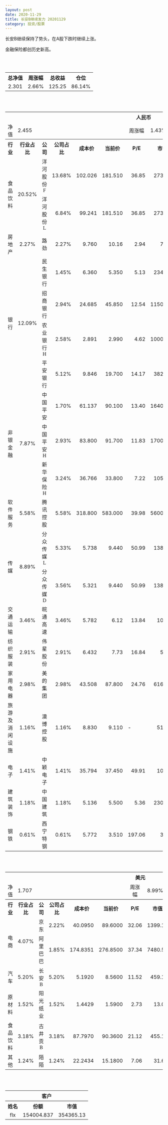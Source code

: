 ```yaml
---
layout: post
date: 2020-11-29
title: 长安B继续发力 20201129
category: 投资/股票
---
```


长安B继续保持了势头，在A股下跌时继续上涨。

金融保险都创历史新高。

<br/>
<br/>

<table cellspacing="0" border="0">
	<tr>
		<th height="21" align="center"><font face="Noto Sans CJK SC Regular">总净值</font></th>
		<th align="center"><font face="Noto Sans CJK SC Regular">周涨幅</font></th>
		<th align="center"><font face="Noto Sans CJK SC Regular">总收益</font></th>
		<th align="center"><font face="Noto Sans CJK SC Regular">仓位</font></th>
	</tr>
	<tr>
		<td height="17" align="center" sdval="2.301" sdnum="1033;0;0.000">2.301</td>
		<td align="center" sdval="0.0266" sdnum="1033;0;0.00%">2.66%</td>
		<td align="center" sdval="125.25" sdnum="1033;0;0.00">125.25</td>
		<td align="center" sdval="0.8614" sdnum="1033;0;0.00%">86.14%</td>
	</tr>
</table>
<br />
<br />
<table>
	<tr>
		<th colspan="12"  height="21" align="center" valign="middle"><font face="Noto Sans CJK SC Regular">人民币</font></th>
		</tr>
	<tr>
		<td height="17" align="center"><font face="Noto Sans CJK SC Regular">净值</font></td>
		<td colspan="5"  align="left" valign="middle" sdval="2.455" sdnum="1033;">2.455</td>
		<td align="center"><font face="Noto Sans CJK SC Regular">周涨幅</font></td>
		<td colspan="5"  align="left" valign="middle" sdval="0.0143" sdnum="1033;0;0.00%">1.43%</td>
		</tr>
	<tr>
		<th height="21" align="center" valign="middle"><font face="Noto Sans CJK SC Regular">行业</font></th>
		<th align="center" valign="middle"><font face="Noto Sans CJK SC Regular">行业占比</font></th>
		<th align="center"><font face="Noto Sans CJK SC Regular">公司</font></th>
		<th align="center"><font face="Noto Sans CJK SC Regular">公司占比</font></th>
		<th align="center"><font face="Noto Sans CJK SC Regular">成本价</font></th>
		<th align="center"><font face="Noto Sans CJK SC Regular">当前价</font></th>
		<th align="center">P/E</th>
		<th align="center"><font face="Noto Sans CJK SC Regular">市值</font></th>
		<th align="center"><font face="Noto Sans CJK SC Regular">总涨幅</font></th>
		<th align="left"><font face="Noto Sans CJK SC Regular">下一阶梯</font></th>
		<th align="left"><font face="Noto Sans CJK SC Regular">浮动止损价</font></th>
		<th align="center"><font face="Noto Sans CJK SC Regular">止损价</font></th>
	</tr>
	<tr>
		<td rowspan="2"  height="42" align="center" valign="middle"><font face="Noto Sans CJK SC Regular">食品饮料</font></td>
		<td rowspan="2"  align="center" valign="middle" sdval="0.2052" sdnum="1033;0;0.00%">20.52%</td>
		<td align="center"><font face="Noto Sans CJK SC Regular">洋河股份F</font></td>
		<td align="right" sdval="0.1368" sdnum="1033;0;0.00%">13.68%</td>
		<td align="right" sdval="102.026" sdnum="1033;0;0.000">102.026</td>
		<td align="right" sdval="181.51" sdnum="1033;0;0.000">181.510</td>
		<td align="right" sdval="36.85" sdnum="1033;0;0.00">36.85</td>
		<td align="right" sdval="2735" sdnum="1033;0;0.00">2735.00</td>
		<td align="right" bgcolor="#FFCCCC" sdval="0.777656318977515" sdnum="1033;0;0.00%"><font color="#CC0000">77.77%</font></td>
		<td align="right" bgcolor="#CCFFCC" sdval="199.26953125" sdnum="1033;0;0.000"><font color="#006600">199.270</font></td>
		<td align="right" bgcolor="#FFCCCC" sdval="146.662375" sdnum="1033;0;0.000"><font color="#CC0000">146.662</font></td>
		<td align="right" bgcolor="#FFCCCC" sdval="146.662" sdnum="1033;0;0.000"><font color="#CC0000">146.662</font></td>
	</tr>
	<tr>
		<td align="center"><font face="Noto Sans CJK SC Regular">洋河股份L</font></td>
		<td align="right" sdval="0.0684" sdnum="1033;0;0.00%">6.84%</td>
		<td align="right" sdval="99.241" sdnum="1033;0;0.000">99.241</td>
		<td align="right" sdval="181.51" sdnum="1033;0;0.000">181.510</td>
		<td align="right" sdval="36.85" sdnum="1033;0;0.00">36.85</td>
		<td align="right" sdval="2735" sdnum="1033;0;0.00">2735.00</td>
		<td align="right" bgcolor="#FFCCCC" sdval="0.827581973176409" sdnum="1033;0;0.00%"><font color="#CC0000">82.76%</font></td>
		<td align="right" bgcolor="#CCFFCC" sdval="193.830078125" sdnum="1033;0;0.000"><font color="#006600">193.830</font></td>
		<td align="right" bgcolor="#FFCCCC" sdval="142.6589375" sdnum="1033;0;0.000"><font color="#CC0000">142.659</font></td>
		<td align="right" bgcolor="#FFCCCC" sdval="142.659" sdnum="1033;0;0.000"><font color="#CC0000">142.659</font></td>
	</tr>
	<tr>
		<td height="17" align="center" valign="middle"><font face="Noto Sans CJK SC Regular">房地产</font></td>
		<td align="center" valign="middle" sdval="0.0227" sdnum="1033;0;0.00%">2.27%</td>
		<td align="center"><font face="Noto Sans CJK SC Regular">路劲</font></td>
		<td align="right" sdval="0.0227" sdnum="1033;0;0.00%">2.27%</td>
		<td align="right" sdval="9.76" sdnum="1033;0;0.000">9.760</td>
		<td align="right" sdval="10.16" sdnum="1033;">10.16</td>
		<td align="right" sdval="2.94" sdnum="1033;0;0.00">2.94</td>
		<td align="right" sdval="76.13" sdnum="1033;0;0.00">76.13</td>
		<td align="right" bgcolor="#FFCCCC" sdval="0.0395836065573769" sdnum="1033;0;0.00%"><font color="#CC0000">3.96%</font></td>
		<td align="right" sdval="12.2" sdnum="1033;0;0.000">12.200</td>
		<td align="right" sdval="0" sdnum="1033;0;0.000">0.000</td>
		<td align="right" sdval="0" sdnum="1033;0;0.000">0.000</td>
	</tr>
	<tr>
		<td rowspan="4"  height="72" align="center" valign="middle"><font face="Noto Sans CJK SC Regular">银行</font></td>
		<td rowspan="4"  align="center" valign="middle" sdval="0.1209" sdnum="1033;0;0.00%">12.09%</td>
		<td align="center"><font face="Noto Sans CJK SC Regular">民生银行</font></td>
		<td align="right" sdval="0.0145" sdnum="1033;0;0.00%">1.45%</td>
		<td align="right" sdval="6.36" sdnum="1033;0;0.000">6.360</td>
		<td align="right" sdval="5.35" sdnum="1033;0;0.000">5.350</td>
		<td align="right" sdval="5.13" sdnum="1033;0;0.00">5.13</td>
		<td align="right" sdval="2342" sdnum="1033;0;0.00">2342.00</td>
		<td align="right" bgcolor="#CCFFCC" sdval="-0.160205031446541" sdnum="1033;0;0.00%"><font color="#006600">-16.02%</font></td>
		<td align="right" sdval="7.95" sdnum="1033;0;0.000">7.950</td>
		<td align="right" sdval="0" sdnum="1033;0;0.000">0.000</td>
		<td align="right" sdval="0" sdnum="1033;0;0.000">0.000</td>
	</tr>
	<tr>
		<td align="center"><font face="Noto Sans CJK SC Regular">招商银行</font></td>
		<td align="right" sdval="0.0294" sdnum="1033;0;0.00%">2.94%</td>
		<td align="right" sdval="24.685" sdnum="1033;0;0.000">24.685</td>
		<td align="right" sdval="45.85" sdnum="1033;0;0.000">45.850</td>
		<td align="right" sdval="12.54" sdnum="1033;0;0.00">12.54</td>
		<td align="right" sdval="11500" sdnum="1033;0;0.00">11500.00</td>
		<td align="right" bgcolor="#FFCCCC" sdval="0.856003281344946" sdnum="1033;0;0.00%"><font color="#CC0000">85.60%</font></td>
		<td align="right" bgcolor="#CCFFCC" sdval="48.212890625" sdnum="1033;0;0.000"><font color="#006600">48.213</font></td>
		<td align="right" bgcolor="#FFCCCC" sdval="35.4846875" sdnum="1033;0;0.000"><font color="#CC0000">35.485</font></td>
		<td align="right" bgcolor="#FFCCCC" sdval="35.485" sdnum="1033;0;0.000"><font color="#CC0000">35.485</font></td>
	</tr>
	<tr>
		<td align="center"><font face="Noto Sans CJK SC Regular">农业银行H</font></td>
		<td align="right" sdval="0.0258" sdnum="1033;0;0.00%">2.58%</td>
		<td align="right" sdval="2.891" sdnum="1033;0;0.000">2.891</td>
		<td align="right" sdval="2.99" sdnum="1033;0;0.000">2.990</td>
		<td align="right" sdval="4.62" sdnum="1033;0;0.00">4.62</td>
		<td align="right" sdval="10000" sdnum="1033;0;0.00">10000.00</td>
		<td align="right" bgcolor="#FFCCCC" sdval="0.0328442061570391" sdnum="1033;0;0.00%"><font color="#CC0000">3.28%</font></td>
		<td align="right" sdval="3.61375" sdnum="1033;0;0.000">3.614</td>
		<td align="right" sdval="0" sdnum="1033;0;0.000">0.000</td>
		<td align="right" sdval="0" sdnum="1033;0;0.000">0.000</td>
	</tr>
	<tr>
		<td align="center"><font face="Noto Sans CJK SC Regular">平安银行</font></td>
		<td align="right" sdval="0.0512" sdnum="1033;0;0.00%">5.12%</td>
		<td align="right" sdval="9.846" sdnum="1033;0;0.000">9.846</td>
		<td align="right" sdval="19.7" sdnum="1033;0;0.000">19.700</td>
		<td align="right" sdval="14.17" sdnum="1033;0;0.00">14.17</td>
		<td align="right" sdval="3822" sdnum="1033;0;0.00">3822.00</td>
		<td align="right" bgcolor="#FFCCCC" sdval="0.999412512695511" sdnum="1033;0;0.00%"><font color="#CC0000">99.94%</font></td>
		<td align="right" bgcolor="#CCFFCC" sdval="24.0380859375" sdnum="1033;0;0.000"><font color="#006600">24.038</font></td>
		<td align="right" bgcolor="#FFCCCC" sdval="17.69203125" sdnum="1033;0;0.000"><font color="#CC0000">17.692</font></td>
		<td align="right" bgcolor="#FFCCCC" sdval="17.692" sdnum="1033;0;0.000"><font color="#CC0000">17.692</font></td>
	</tr>
	<tr>
		<td rowspan="3"  height="52" align="center" valign="middle"><font face="Noto Sans CJK SC Regular">非银金融</font></td>
		<td rowspan="3"  align="center" valign="middle" sdval="0.0787" sdnum="1033;0;0.00%">7.87%</td>
		<td align="center"><font face="Noto Sans CJK SC Regular">中国平安</font></td>
		<td align="right" sdval="0.017" sdnum="1033;0;0.00%">1.70%</td>
		<td align="right" sdval="61.137" sdnum="1033;0;0.000">61.137</td>
		<td align="right" sdval="90.1" sdnum="1033;0;0.000">90.100</td>
		<td align="right" sdval="13.4" sdnum="1033;0;0.00">13.40</td>
		<td align="right" sdval="16400" sdnum="1033;0;0.00">16400.00</td>
		<td align="right" bgcolor="#FFCCCC" sdval="0.472339306802754" sdnum="1033;0;0.00%"><font color="#CC0000">47.23%</font></td>
		<td align="right" bgcolor="#CCFFCC" sdval="95.5265625" sdnum="1033;0;0.000"><font color="#006600">95.527</font></td>
		<td align="right" bgcolor="#FFCCCC" sdval="70.30755" sdnum="1033;0;0.000"><font color="#CC0000">70.308</font></td>
		<td align="right" bgcolor="#FFCCCC" sdval="70.308" sdnum="1033;0;0.000"><font color="#CC0000">70.308</font></td>
	</tr>
	<tr>
		<td align="center"><font face="Noto Sans CJK SC Regular">中国平安H</font></td>
		<td align="right" sdval="0.0293" sdnum="1033;0;0.00%">2.93%</td>
		<td align="right" sdval="83.8" sdnum="1033;0;0.000">83.800</td>
		<td align="right" sdval="91.7" sdnum="1033;0;0.000">91.700</td>
		<td align="right" sdval="11.83" sdnum="1033;0;0.00">11.83</td>
		<td align="right" sdval="17000" sdnum="1033;0;0.00">17000.00</td>
		<td align="right" bgcolor="#FFCCCC" sdval="0.092872076372315" sdnum="1033;0;0.00%"><font color="#CC0000">9.29%</font></td>
		<td align="right" sdval="104.75" sdnum="1033;0;0.000">104.750</td>
		<td align="right" sdval="0" sdnum="1033;0;0.000">0.000</td>
		<td align="right" sdval="0" sdnum="1033;0;0.000">0.000</td>
	</tr>
	<tr>
		<td align="center"><font face="Noto Sans CJK SC Regular">新华保险H</font></td>
		<td align="right" sdval="0.0324" sdnum="1033;0;0.00%">3.24%</td>
		<td align="right" sdval="36.766" sdnum="1033;0;0.000">36.766</td>
		<td align="right" sdval="33.8" sdnum="1033;0;0.000">33.800</td>
		<td align="right" sdval="7.22" sdnum="1033;0;0.00">7.22</td>
		<td align="right" sdval="1054.4" sdnum="1033;0;0.00">1054.40</td>
		<td align="right" bgcolor="#CCFFCC" sdval="-0.0820723603329164" sdnum="1033;0;0.00%"><font color="#006600">-8.21%</font></td>
		<td align="right" sdval="45.9575" sdnum="1033;0;0.000">45.958</td>
		<td align="right" sdval="0" sdnum="1033;0;0.000">0.000</td>
		<td align="right" sdval="0" sdnum="1033;0;0.000">0.000</td>
	</tr>
	<tr>
		<td height="17" align="center" valign="middle"><font face="Noto Sans CJK SC Regular">软件服务</font></td>
		<td align="center" valign="middle" sdval="0.0558" sdnum="1033;0;0.00%">5.58%</td>
		<td align="center"><font face="Noto Sans CJK SC Regular">腾讯控股</font></td>
		<td align="right" sdval="0.0558" sdnum="1033;0;0.00%">5.58%</td>
		<td align="right" sdval="318.8" sdnum="1033;0;0.000">318.800</td>
		<td align="right" sdval="583" sdnum="1033;0;0.000">583.000</td>
		<td align="right" sdval="39.98" sdnum="1033;0;0.00">39.98</td>
		<td align="right" sdval="56000" sdnum="1033;0;0.00">56000.00</td>
		<td align="right" bgcolor="#FFCCCC" sdval="0.827332747804266" sdnum="1033;0;0.00%"><font color="#CC0000">82.73%</font></td>
		<td align="right" bgcolor="#CCFFCC" sdval="622.65625" sdnum="1033;0;0.000"><font color="#006600">622.656</font></td>
		<td align="right" bgcolor="#FFCCCC" sdval="458.275" sdnum="1033;0;0.000"><font color="#CC0000">458.275</font></td>
		<td align="right" bgcolor="#FFCCCC" sdval="458.275" sdnum="1033;0;0.000"><font color="#CC0000">458.275</font></td>
	</tr>
	<tr>
		<td rowspan="2"  height="42" align="center" valign="middle"><font face="Noto Sans CJK SC Regular">传媒</font></td>
		<td rowspan="2"  align="center" valign="middle" sdval="0.0889" sdnum="1033;0;0.00%">8.89%</td>
		<td align="center"><font face="Noto Sans CJK SC Regular">分众传媒L</font></td>
		<td align="right" sdval="0.0533" sdnum="1033;0;0.00%">5.33%</td>
		<td align="right" sdval="5.738" sdnum="1033;0;0.000">5.738</td>
		<td align="right" sdval="9.44" sdnum="1033;0;0.000">9.440</td>
		<td align="right" sdval="50.99" sdnum="1033;0;0.00">50.99</td>
		<td align="right" sdval="1385" sdnum="1033;0;0.00">1385.00</td>
		<td align="right" bgcolor="#FFCCCC" sdval="0.643772533983967" sdnum="1033;0;0.00%"><font color="#CC0000">64.38%</font></td>
		<td align="right" bgcolor="#CCFFCC" sdval="11.20703125" sdnum="1033;0;0.000"><font color="#006600">11.207</font></td>
		<td align="right" bgcolor="#FFCCCC" sdval="8.248375" sdnum="1033;0;0.000"><font color="#CC0000">8.248</font></td>
		<td align="right" bgcolor="#FFCCCC" sdval="8.248" sdnum="1033;0;0.000"><font color="#CC0000">8.248</font></td>
	</tr>
	<tr>
		<td align="center"><font face="Noto Sans CJK SC Regular">分众传媒D</font></td>
		<td align="right" sdval="0.0356" sdnum="1033;0;0.00%">3.56%</td>
		<td align="right" sdval="5.321" sdnum="1033;0;0.000">5.321</td>
		<td align="right" sdval="9.44" sdnum="1033;0;0.000">9.440</td>
		<td align="right" sdval="50.99" sdnum="1033;0;0.00">50.99</td>
		<td align="right" sdval="1385" sdnum="1033;0;0.00">1385.00</td>
		<td align="right" bgcolor="#FFCCCC" sdval="0.772702612290923" sdnum="1033;0;0.00%"><font color="#CC0000">77.27%</font></td>
		<td align="right" bgcolor="#CCFFCC" sdval="10.392578125" sdnum="1033;0;0.000"><font color="#006600">10.393</font></td>
		<td align="right" bgcolor="#FFCCCC" sdval="7.6489375" sdnum="1033;0;0.000"><font color="#CC0000">7.649</font></td>
		<td align="right" bgcolor="#FFCCCC" sdval="7.649" sdnum="1033;0;0.000"><font color="#CC0000">7.649</font></td>
	</tr>
	<tr>
		<td height="17" align="center" valign="middle"><font face="Noto Sans CJK SC Regular">交通运输</font></td>
		<td align="center" valign="middle" sdval="0.0346" sdnum="1033;0;0.00%">3.46%</td>
		<td align="center"><font face="Noto Sans CJK SC Regular">皖通高速</font></td>
		<td align="right" sdval="0.0346" sdnum="1033;0;0.00%">3.46%</td>
		<td align="right" sdval="5.782" sdnum="1033;0;0.000">5.782</td>
		<td align="right" sdval="6.12" sdnum="1033;">6.12</td>
		<td align="right" sdval="13.84" sdnum="1033;0;0.00">13.84</td>
		<td align="right" sdval="101.5" sdnum="1033;0;0.00">101.50</td>
		<td align="right" bgcolor="#FFCCCC" sdval="0.0570572812175718" sdnum="1033;0;0.00%"><font color="#CC0000">5.71%</font></td>
		<td align="right" sdval="7.2275" sdnum="1033;0;0.000">7.228</td>
		<td align="right" sdval="0" sdnum="1033;0;0.000">0.000</td>
		<td align="right" sdval="0" sdnum="1033;0;0.000">0.000</td>
	</tr>
	<tr>
		<td height="17" align="center" valign="middle"><font face="Noto Sans CJK SC Regular">纺织服装</font></td>
		<td align="center" valign="middle" sdval="0.0291" sdnum="1033;0;0.00%">2.91%</td>
		<td align="center"><font face="Noto Sans CJK SC Regular">伟星股份</font></td>
		<td align="right" sdval="0.0291" sdnum="1033;0;0.00%">2.91%</td>
		<td align="right" sdval="6.432" sdnum="1033;0;0.000">6.432</td>
		<td align="right" sdval="7.73" sdnum="1033;">7.73</td>
		<td align="right" sdval="16.84" sdnum="1033;0;0.00">16.84</td>
		<td align="right" sdval="59.97" sdnum="1033;0;0.00">59.97</td>
		<td align="right" bgcolor="#FFCCCC" sdval="0.200403482587065" sdnum="1033;0;0.00%"><font color="#CC0000">20.04%</font></td>
		<td align="right" sdval="8.04" sdnum="1033;0;0.000">8.040</td>
		<td align="right" sdval="0" sdnum="1033;0;0.000">0.000</td>
		<td align="right" sdval="0" sdnum="1033;0;0.000">0.000</td>
	</tr>
	<tr>
		<td height="17" align="center" valign="middle"><font face="Noto Sans CJK SC Regular">家用电器</font></td>
		<td align="center" valign="middle" sdval="0.0298" sdnum="1033;0;0.00%">2.98%</td>
		<td align="center"><font face="Noto Sans CJK SC Regular">美的集团</font></td>
		<td align="right" sdval="0.0298" sdnum="1033;0;0.00%">2.98%</td>
		<td align="right" sdval="43.508" sdnum="1033;0;0.000">43.508</td>
		<td align="right" sdval="87.8" sdnum="1033;0;0.000">87.800</td>
		<td align="right" sdval="24.76" sdnum="1033;0;0.00">24.76</td>
		<td align="right" sdval="6168" sdnum="1033;0;0.00">6168.00</td>
		<td align="right" bgcolor="#FFCCCC" sdval="1.01661967454261" sdnum="1033;0;0.00%"><font color="#CC0000">101.66%</font></td>
		<td align="right" bgcolor="#CCFFCC" sdval="106.220703125" sdnum="1033;0;0.000"><font color="#006600">106.221</font></td>
		<td align="right" bgcolor="#FFCCCC" sdval="78.1784375" sdnum="1033;0;0.000"><font color="#CC0000">78.178</font></td>
		<td align="right" bgcolor="#FFCCCC" sdval="78.178" sdnum="1033;0;0.000"><font color="#CC0000">78.178</font></td>
	</tr>
	<tr>
		<td height="17" align="center" valign="middle"><font face="Noto Sans CJK SC Regular">旅游及消闲设施</font></td>
		<td align="center" valign="middle" sdval="0.0116" sdnum="1033;0;0.00%">1.16%</td>
		<td align="center"><font face="Noto Sans CJK SC Regular">澳博控股</font></td>
		<td align="right" sdval="0.0116" sdnum="1033;0;0.00%">1.16%</td>
		<td align="right" sdval="8.83" sdnum="1033;0;0.000">8.830</td>
		<td align="right" sdval="9.11" sdnum="1033;0;0.000">9.110</td>
		<td align="left" sdnum="1033;0;0.00">-</td>
		<td align="right" sdval="517.1" sdnum="1033;0;0.00">517.10</td>
		<td align="right" bgcolor="#FFCCCC" sdval="0.030310079275198" sdnum="1033;0;0.00%"><font color="#CC0000">3.03%</font></td>
		<td align="right" sdval="11.0375" sdnum="1033;0;0.000">11.038</td>
		<td align="right" sdval="0" sdnum="1033;0;0.000">0.000</td>
		<td align="right" sdval="0" sdnum="1033;0;0.000">0.000</td>
	</tr>
	<tr>
		<td height="17" align="center" valign="middle"><font face="Noto Sans CJK SC Regular">电子</font></td>
		<td align="center" valign="middle" sdval="0.0141" sdnum="1033;0;0.00%">1.41%</td>
		<td align="center"><font face="Noto Sans CJK SC Regular">中颖电子</font></td>
		<td align="right" sdval="0.0141" sdnum="1033;0;0.00%">1.41%</td>
		<td align="right" sdval="35.794" sdnum="1033;0;0.000">35.794</td>
		<td align="right" sdval="37.45" sdnum="1033;0;0.000">37.450</td>
		<td align="right" sdval="49.91" sdnum="1033;0;0.00">49.91</td>
		<td align="right" sdval="104.6" sdnum="1033;0;0.00">104.60</td>
		<td align="right" bgcolor="#FFCCCC" sdval="0.0448647371067779" sdnum="1033;0;0.00%"><font color="#CC0000">4.49%</font></td>
		<td align="right" sdval="44.7425" sdnum="1033;0;0.000">44.743</td>
		<td align="right" sdval="0" sdnum="1033;0;0.000">0.000</td>
		<td align="right" sdval="0" sdnum="1033;0;0.000">0.000</td>
	</tr>
	<tr>
		<td height="17" align="center" valign="middle"><font face="Noto Sans CJK SC Regular">建筑装饰</font></td>
		<td align="center" valign="middle" sdval="0.0118" sdnum="1033;0;0.00%">1.18%</td>
		<td align="center"><font face="Noto Sans CJK SC Regular">中国建筑</font></td>
		<td align="right" sdval="0.0118" sdnum="1033;0;0.00%">1.18%</td>
		<td align="right" sdval="5.136" sdnum="1033;0;0.000">5.136</td>
		<td align="right" sdval="5.5" sdnum="1033;0;0.000">5.500</td>
		<td align="right" sdval="5.36" sdnum="1033;0;0.00">5.36</td>
		<td align="right" sdval="2308" sdnum="1033;0;0.00">2308.00</td>
		<td align="right" bgcolor="#FFCCCC" sdval="0.069472274143302" sdnum="1033;0;0.00%"><font color="#CC0000">6.95%</font></td>
		<td align="right" sdval="6.42" sdnum="1033;0;0.000">6.420</td>
		<td align="right" sdval="0" sdnum="1033;0;0.000">0.000</td>
		<td align="right" sdval="0" sdnum="1033;0;0.000">0.000</td>
	</tr>
	<tr>
		<td height="17" align="center"><font face="Noto Sans CJK SC Regular">钢铁</font></td>
		<td align="center" valign="middle" sdval="0.0061" sdnum="1033;0;0.00%">0.61%</td>
		<td align="center"><font face="Noto Sans CJK SC Regular">西宁特钢</font></td>
		<td align="right" sdval="0.0061" sdnum="1033;0;0.00%">0.61%</td>
		<td align="right" sdval="5.772" sdnum="1033;0;0.000">5.772</td>
		<td align="right" sdval="3.51" sdnum="1033;0;0.000">3.510</td>
		<td align="right" sdval="197.06" sdnum="1033;0;0.00">197.06</td>
		<td align="right" sdval="36.68" sdnum="1033;0;0.00">36.68</td>
		<td align="right" bgcolor="#CCFFCC" sdval="-0.393291891891892" sdnum="1033;0;0.00%"><font color="#006600">-39.33%</font></td>
		<td align="right" sdval="7.215" sdnum="1033;0;0.000">7.215</td>
		<td align="right" sdval="0" sdnum="1033;0;0.000">0.000</td>
		<td align="right" sdval="0" sdnum="1033;0;0.000">0.000</td>
	</tr>
</table>
<br />
<br />
<table>
	<tr>
		<th colspan="12"  height="21" align="center" valign="middle"><font face="Noto Sans CJK SC Regular">美元</font></th>
		</tr>
	<tr>
		<td height="17" align="center"><font face="Noto Sans CJK SC Regular">净值</font></td>
		<td colspan="5"  align="left" valign="middle" sdval="1.707" sdnum="1033;">1.707</td>
		<td align="center"><font face="Noto Sans CJK SC Regular">周涨幅</font></td>
		<td colspan="5"  align="left" valign="middle" sdval="0.0899" sdnum="1033;0;0.00%">8.99%</td>
		</tr>
	<tr>
		<th height="22" align="center" valign="middle"><font face="Noto Sans CJK SC Regular">行业</font></th>
		<th align="center" valign="middle"><font face="Noto Sans CJK SC Regular">行业占比</font></th>
		<th align="center"><font face="Noto Sans CJK SC Regular">公司</font></th>
		<th align="center"><font face="Noto Sans CJK SC Regular">公司占比</font></th>
		<th align="center"><font face="Noto Sans CJK SC Regular">成本价</font></th>
		<th align="center"><font face="Noto Sans CJK SC Regular">当前价</font></th>
		<th align="center">P/E</th>
		<th align="center"><font face="Noto Sans CJK SC Regular">市值</font></th>
		<th align="center"><font face="Noto Sans CJK SC Regular">总涨幅</font></th>
		<th align="left"><font face="Noto Sans CJK SC Regular">下一阶梯</font></th>
		<th align="left"><font face="Noto Sans CJK SC Regular">浮动止损价</font></th>
		<th align="center"><font face="Noto Sans CJK SC Regular">止损价</font></th>
	</tr>
	<tr>
		<td rowspan="2"  height="34" align="center" valign="middle"><font face="Noto Sans CJK SC Regular">电商</font></td>
		<td rowspan="2"  align="center" valign="middle" sdval="0.0407" sdnum="1033;0;0.00%">4.07%</td>
		<td align="center" sdnum="1033;0;0.00%"><font face="Noto Sans CJK SC Regular">京东</font></td>
		<td align="right" sdval="0.0222" sdnum="1033;0;0.00%">2.22%</td>
		<td align="right" sdval="40.095" sdnum="1033;0;0.0000">40.0950</td>
		<td align="right" sdval="89.6" sdnum="1033;0;0.0000">89.6000</td>
		<td align="right" sdval="32.06" sdnum="1033;0;0.00">32.06</td>
		<td align="right" sdval="1399.17" sdnum="1033;0;0.00">1399.17</td>
		<td align="right" bgcolor="#FFCCCC" sdval="1.23329260506298" sdnum="1033;0;0.00%"><font color="#CC0000">123.33%</font></td>
		<td align="right" bgcolor="#CCFFCC" sdval="97.88818359375" sdnum="1033;0;0.000"><font color="#006600">97.888</font></td>
		<td align="right" bgcolor="#FFCCCC" sdval="72.045703125" sdnum="1033;0;0.000"><font color="#CC0000">72.046</font></td>
		<td align="right" bgcolor="#FFCCCC" sdval="72.046" sdnum="1033;0;0.000"><font color="#CC0000">72.046</font></td>
	</tr>
	<tr>
		<td align="center" sdnum="1033;0;0.00%"><font face="Noto Sans CJK SC Regular">阿里巴巴</font></td>
		<td align="right" sdval="0.0185" sdnum="1033;0;0.00%">1.85%</td>
		<td align="right" sdval="174.8351" sdnum="1033;0;0.0000">174.8351</td>
		<td align="right" sdval="276.85" sdnum="1033;0;0.0000">276.8500</td>
		<td align="right" sdval="37.34" sdnum="1033;0;0.00">37.34</td>
		<td align="right" sdval="7480.54" sdnum="1033;0;0.00">7480.54</td>
		<td align="right" bgcolor="#FFCCCC" sdval="0.582092101986386" sdnum="1033;0;0.00%"><font color="#CC0000">58.21%</font></td>
		<td align="right" bgcolor="#CCFFCC" sdval="341.4748046875" sdnum="1033;0;0.000"><font color="#006600">341.475</font></td>
		<td align="right" bgcolor="#FFCCCC" sdval="251.32545625" sdnum="1033;0;0.000"><font color="#CC0000">251.325</font></td>
		<td align="right" bgcolor="#FFCCCC" sdval="251.325" sdnum="1033;0;0.000"><font color="#CC0000">251.325</font></td>
	</tr>
	<tr>
		<td height="21" align="center" valign="middle"><font face="Noto Sans CJK SC Regular">汽车</font></td>
		<td align="center" sdval="0.052" sdnum="1033;0;0.00%">5.20%</td>
		<td align="center" sdnum="1033;0;0.00%"><font face="Noto Sans CJK SC Regular">长安B</font></td>
		<td align="right" sdval="0.052" sdnum="1033;0;0.00%">5.20%</td>
		<td align="right" sdval="5.192" sdnum="1033;0;0.0000">5.1920</td>
		<td align="right" sdval="8.56" sdnum="1033;0;0.0000">8.5600</td>
		<td align="right" sdval="11.52" sdnum="1033;0;0.00">11.52</td>
		<td align="right" sdval="459.1" sdnum="1033;0;0.00">459.10</td>
		<td align="right" bgcolor="#FFCCCC" sdval="0.647290292758089" sdnum="1033;0;0.00%"><font color="#CC0000">64.73%</font></td>
		<td align="right" bgcolor="#CCFFCC" sdval="10.140625" sdnum="1033;0;0.000"><font color="#006600">10.141</font></td>
		<td align="right" bgcolor="#FFCCCC" sdval="7.4635" sdnum="1033;0;0.000"><font color="#CC0000">7.464</font></td>
		<td align="right" bgcolor="#FFCCCC" sdval="7.464" sdnum="1033;0;0.000"><font color="#CC0000">7.464</font></td>
	</tr>
	<tr>
		<td height="17" align="center"><font face="Noto Sans CJK SC Regular">原材料</font></td>
		<td align="center" sdval="0.0152" sdnum="1033;0;0.00%">1.52%</td>
		<td align="center" sdnum="1033;0;0.00%"><font face="Noto Sans CJK SC Regular">阳光纸业</font></td>
		<td align="right" sdval="0.0152" sdnum="1033;0;0.00%">1.52%</td>
		<td align="right" sdval="1.4429" sdnum="1033;0;0.0000">1.4429</td>
		<td align="right" sdval="1.59" sdnum="1033;0;0.0000">1.5900</td>
		<td align="right" sdval="2.73" sdnum="1033;0;0.00">2.73</td>
		<td align="right" sdval="13.03" sdnum="1033;0;0.00">13.03</td>
		<td align="right" bgcolor="#FFCCCC" sdval="0.100547466906923" sdnum="1033;0;0.00%"><font color="#CC0000">10.05%</font></td>
		<td align="right" sdval="1.803625" sdnum="1033;0;0.000">1.804</td>
		<td align="right" sdval="0" sdnum="1033;0;0.000">0.000</td>
		<td align="right" sdval="0" sdnum="1033;0;0.000">0.000</td>
	</tr>
	<tr>
		<td height="21" align="center"><font face="Noto Sans CJK SC Regular">食品饮料</font></td>
		<td align="center" sdval="0.0318" sdnum="1033;0;0.00%">3.18%</td>
		<td align="center" sdnum="1033;0;0.00%"><font face="Noto Sans CJK SC Regular">古井贡B</font></td>
		<td align="right" sdval="0.0318" sdnum="1033;0;0.00%">3.18%</td>
		<td align="right" sdval="87.797" sdnum="1033;0;0.0000">87.7970</td>
		<td align="right" sdval="90.36" sdnum="1033;0;0.0000">90.3600</td>
		<td align="right" sdval="21.12" sdnum="1033;0;0.00">21.12</td>
		<td align="right" sdval="455.1" sdnum="1033;0;0.00">455.10</td>
		<td align="right" bgcolor="#FFCCCC" sdval="0.0277923414239667" sdnum="1033;0;0.00%"><font color="#CC0000">2.78%</font></td>
		<td align="right" sdval="109.74625" sdnum="1033;0;0.000">109.746</td>
		<td align="right" sdval="0" sdnum="1033;0;0.000">0.000</td>
		<td align="right" sdval="0" sdnum="1033;0;0.000">0.000</td>
	</tr>
	<tr>
		<td height="17" align="center"><font face="Noto Sans CJK SC Regular">其他</font></td>
		<td align="center" sdval="0.0124" sdnum="1033;0;0.00%">1.24%</td>
		<td align="center" sdnum="1033;0;0.00%"><font face="Noto Sans CJK SC Regular">陌陌</font></td>
		<td align="right" sdval="0.0124" sdnum="1033;0;0.00%">1.24%</td>
		<td align="right" sdval="22.2434" sdnum="1033;0;0.0000">22.2434</td>
		<td align="right" sdval="15.18" sdnum="1033;0;0.0000">15.1800</td>
		<td align="right" sdval="7.06" sdnum="1033;0;0.00">7.06</td>
		<td align="right" sdval="31.61" sdnum="1033;0;0.00">31.61</td>
		<td align="right" bgcolor="#CCFFCC" sdval="-0.318950374493108" sdnum="1033;0;0.00%"><font color="#006600">-31.90%</font></td>
		<td align="right" sdval="27.80425" sdnum="1033;0;0.000">27.804</td>
		<td align="right" sdval="0" sdnum="1033;0;0.000">0.000</td>
		<td align="right" sdval="0" sdnum="1033;0;0.000">0.000</td>
	</tr>
</table>
<br />
<br />
<table>
	<tr>
		<th colspan="12"  height="21" align="center" valign="middle"><font face="Noto Sans CJK SC Regular">客户</font></th>
		</tr>
	<tr>
		<th height="22" align="center"><font face="Noto Sans CJK SC Regular">姓名</font></th>
		<th align="center"><font face="Noto Sans CJK SC Regular">份额</font></th>
		<th align="center"><font face="Noto Sans CJK SC Regular">市值</font></th>
	</tr>
	<tr>
		<td height="17" align="center">flx</td>
		<td align="center" sdval="154004.837" sdnum="1033;">154004.837</td>
		<td align="center" sdval="354365.129937" sdnum="1033;0;0.00">354365.13</td>
	</tr>
</table>
